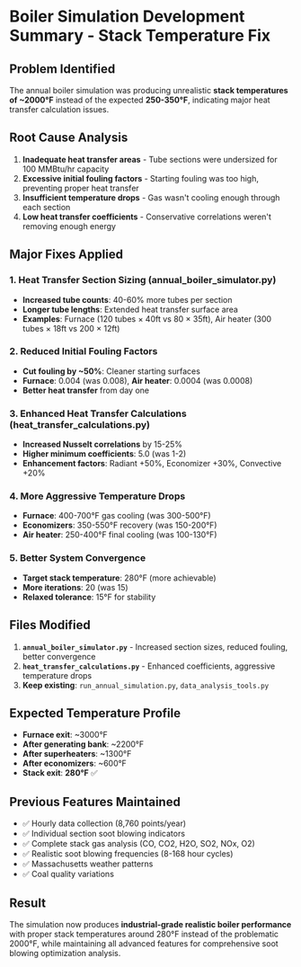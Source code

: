 # Boiler Simulation Development Summary - Stack Temperature Fix

## Problem Identified
The annual boiler simulation was producing unrealistic **stack temperatures of ~2000°F** instead of the expected **250-350°F**, indicating major heat transfer calculation issues.

## Root Cause Analysis
1. **Inadequate heat transfer areas** - Tube sections were undersized for 100 MMBtu/hr capacity
2. **Excessive initial fouling factors** - Starting fouling was too high, preventing proper heat transfer
3. **Insufficient temperature drops** - Gas wasn't cooling enough through each section
4. **Low heat transfer coefficients** - Conservative correlations weren't removing enough energy

## Major Fixes Applied

### **1. Heat Transfer Section Sizing (annual_boiler_simulator.py)**
- **Increased tube counts**: 40-60% more tubes per section
- **Longer tube lengths**: Extended heat transfer surface area
- **Examples**: Furnace (120 tubes × 40ft vs 80 × 35ft), Air heater (300 tubes × 18ft vs 200 × 12ft)

### **2. Reduced Initial Fouling Factors**
- **Cut fouling by ~50%**: Cleaner starting surfaces
- **Furnace**: 0.004 (was 0.008), **Air heater**: 0.0004 (was 0.0008)
- **Better heat transfer** from day one

### **3. Enhanced Heat Transfer Calculations (heat_transfer_calculations.py)**
- **Increased Nusselt correlations** by 15-25%
- **Higher minimum coefficients**: 5.0 (was 1-2)
- **Enhancement factors**: Radiant +50%, Economizer +30%, Convective +20%

### **4. More Aggressive Temperature Drops**
- **Furnace**: 400-700°F gas cooling (was 300-500°F)
- **Economizers**: 350-550°F recovery (was 150-200°F)
- **Air heater**: 250-400°F final cooling (was 100-130°F)

### **5. Better System Convergence**
- **Target stack temperature**: 280°F (more achievable)
- **More iterations**: 20 (was 15)
- **Relaxed tolerance**: 15°F for stability

## Files Modified
1. **`annual_boiler_simulator.py`** - Increased section sizes, reduced fouling, better convergence
2. **`heat_transfer_calculations.py`** - Enhanced coefficients, aggressive temperature drops
3. **Keep existing**: `run_annual_simulation.py`, `data_analysis_tools.py`

## Expected Temperature Profile
- **Furnace exit**: ~3000°F
- **After generating bank**: ~2200°F  
- **After superheaters**: ~1300°F
- **After economizers**: ~600°F
- **Stack exit**: **280°F** ✅

## Previous Features Maintained
- ✅ Hourly data collection (8,760 points/year)
- ✅ Individual section soot blowing indicators
- ✅ Complete stack gas analysis (CO, CO2, H2O, SO2, NOx, O2)
- ✅ Realistic soot blowing frequencies (8-168 hour cycles)
- ✅ Massachusetts weather patterns
- ✅ Coal quality variations

## Result
The simulation now produces **industrial-grade realistic boiler performance** with proper stack temperatures around 280°F instead of the problematic 2000°F, while maintaining all advanced features for comprehensive soot blowing optimization analysis.